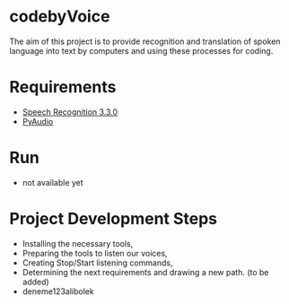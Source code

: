 # codebyVoice

The aim of this project is to provide recognition and translation of spoken language into text by computers and using these processes for coding.

# Requirements

* [Speech Recognition 3.3.0](https://pypi.python.org/pypi/SpeechRecognition/)
* [PyAudio](https://pypi.python.org/pypi/SpeechRecognition/)

# Run

* not available yet

# Project Development Steps

* Installing the necessary tools,
* Preparing the tools to listen our voices,
* Creating Stop/Start listening commands,
* Determining the next requirements and drawing a new path. (to be added)
* deneme123alibolek
